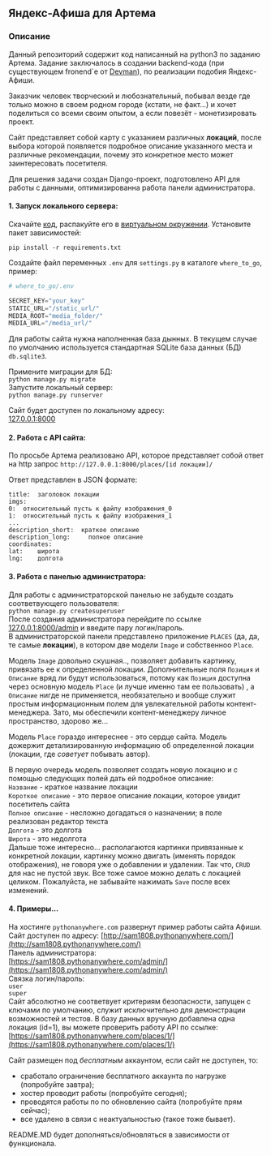 ## Яндекс-Афиша для Артема

### Описание
Данный репозиторий содержит код написанный на python3 по заданию Артема.
Задание заключалось в создании backend-кода (при существующем fronend`е от
[Devman](https://github.com/devmanorg/where-to-go-frontend/)),
по реализации подобия Яндекс-Афиши.

Заказчик человек творческий и любознательный, побывал везде где только можно в своем родном городе (кстати, не факт...) и хочет поделиться со всеми своим опытом, а если повезёт - монетизировать проект.

Сайт представляет собой карту с указанием различных **локаций**, после выбора которой появляется подробное описание указанного места и различные рекомендации, почему это конкретное место может заинтересовать посетителя.

Для решения задачи создан Django-проект,
подготовлено API для работы с данными, оптимизированна работа панели администратора.

#### 1. Запуск локального сервера:
Скачайте [код](https://github.com/Sam1808/where-to-go/archive/master.zip),
распакуйте его в [виртуальном окружении](https://pythoner.name/documentation/tutorial/venv).
Установите пакет зависимостей:

`pip install -r requirements.txt`

Создайте файл переменных `.env` для `settings.py` в каталоге `where_to_go`, пример:

``` python
# where_to_go/.env

SECRET_KEY="your_key"
STATIC_URL="/static_url/"
MEDIA_ROOT="media_folder/"
MEDIA_URL="/media_url/"
```
Для работы сайта нужна наполненная база дынных. В текущем случае по умолчанию используется стандартная SQLite база данных (БД) `db.sqlite3`.

Примените миграции для БД:  
`python manage.py migrate`  
Запустите локальный сервер:  
`python manage.py runserver`

Сайт будет доступен по локальному адресу:  
[127.0.0.1:8000](http://127.0.0.1:8000/)

#### 2. Работа с API сайта:

По просьбе Артема реализовано API, которое представляет собой ответ на http запрос
`http://127.0.0.1:8000/places/[id локации]/`

Ответ представлен в JSON формате:

```
title:	заголовок локации
imgs:
0:	относительный пусть к файлу изображения_0
1:	относительный пусть к файлу изображения_1
...
description_short:	краткое описание
description_long:     полное описание
coordinates:
lat:	широта
lng:	долгота
```
#### 3. Работа с панелью администратора:

Для работы с администраторской панелью не забудьте создать соответвующего пользователя:  
`python manage.py createsuperuser`  
После создания администратора перейдите по ссылке [127.0.0.1:8000/admin](http://127.0.0.1:8000/admin) и введите пару логин/пароль.  
В администраторской панели представлено приложение `PLACES` (да, да, те самые **локации**), в котором две модели
`Image` и собственноо `Place`.

Модель `Image` довольно скушная.., позволяет добавить картинку, привязать ее к определенной локации. Дополнительные поля `Позиция` и `Описание` вряд ли будут использоваться, потому как `Позиция` доступна через основную модель `Place` (и лучше именно там ее пользовать) , а
`Описание` нигде не применяется, необязательно и вообще служит простым информационным полем для увлекательной работы контент-менеджера. Зато, мы обеспечили
контент-менеджеру личное пространство, здорово же...

Модель `Place` гораздо интереснее - это сердце сайта. Модель дожержит детализированную информацию об определенной локации (локации, где *советует* побывать автор).

В первую очередь модель позволяет создать новую локацию и с помощью следующих полей дать ей подробное описание:  
`Название` - краткое название локации  
`Короткое описание` - это первое описание локации, которое увидит посетитель сайта  
`Полное описание` - несложно догадаться о назначении; в поле реализован редактор текста   
`Долгота` - это долгота  
`Широта` - это недолгота  
Дальше тоже интересно... располагаются картинки привязанные к конкретной локации, картинку можно двигать (именять порядок отображения), не говоря уже о добавлении и удалении. Так что,
 `CRUD` для нас не пустой звук. Все тоже самое можно делать с локацией целиком.
 Пожалуйста, не забывайте нажимать `Save` после всех изменений.

#### 4. Примеры...

На хостинге `pythonanywhere.com` развернут пример работы сайта Афиши.
Сайт доступен по адресу:
[http://sam1808.pythonanywhere.com/](http://sam1808.pythonanywhere.com/)  
Панель администратора:  
[https://sam1808.pythonanywhere.com/admin/](https://sam1808.pythonanywhere.com/admin/)  
Связка логин/пароль:  
`user`  
`super`  
Сайт абсолютно не соответвует критериям безопасности, запущен с ключами по умолчанию, служит исключительно для демонстрации возможностей и тестов.
В базу данных вручную добавлена одна локация (id=1), вы можете проверить работу API по ссылке:  
[https://sam1808.pythonanywhere.com/places/1/](https://sam1808.pythonanywhere.com/places/1/)

Сайт размещен под *бесплатным* аккаунтом, если сайт не доступен, то:   
- сработало ограничение бесплатного аккаунта по нагрузке (попробуйте завтра);
- хостер проводит работы (попробуйте сегодня);
- проводятся работы по по обновлению сайта (попробуйте прям сейчас);
- все удалено в связи с неактуальностью (такое тоже бывает).  


 README.MD будет дополняться/обновляться в зависимости от функционала.
